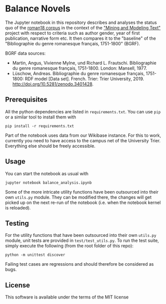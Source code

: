 # Balance Novels

The Jupyter notebook in this repository describes and analyses the status quo of the [roman18 corpus](https://github.com/MiMoText/roman18) in the context of the ["Mining and Modeling Text"](https://www.mimotext.uni-trier.de/) project with respect to criteria such as author gender, year of first publication, narrative form etc. It then compares it to the "baseline" of the "Bibliographie du genre romanesque français, 1751-1800" (BGRF).

BGRF data sources: 
- Martin, Angus, Vivienne Mylne, und Richard L. Frautschi. Bibliographie du genre romanesque français, 1751-1800. London: Mansell, 1977.
- Lüschow, Andreas. Bibliographie du genre romanesque français, 1751-1800: RDF model [Data set]. French. Trier: Trier University, 2019. http://doi.org/10.5281/zenodo.3401428.

## Prerequisites

All the python dependencies are listed in `requirements.txt`. You can use `pip` or a similar tool to install them with

```
pip install -r requirements.txt
```

Part of the notebook uses data from our Wikibase instance. For this to work, currently you need to have access to the campus net of the University Trier. Everything else should be freely accessible.


## Usage

You can start the notebook as usual with

```
jupyter notebook balance_analysis.ipynb
```

Some of the more intricate utility functions have been outsourced into their own `utils.py` module. They can be modified there, the changes will get picked up on the next re-run of the notebook (i.e. when the notebook kernel is reloaded).


## Testing

For the utility functions that have been outsourced into their own `utils.py` module, unit tests are provided in `test/test_utils.py`. To run the test suite, simply execute the following (from the root folder of this repo):

```
python -m unittest discover
```

Failing test cases are regressions and should therefore be considered as bugs. 


## License

This software is available under the terms of the MIT license

